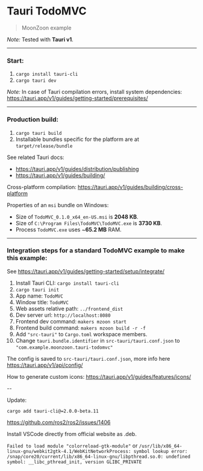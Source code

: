 # Tauri TodoMVC
> MoonZoon example

_Note:_ Tested with **Tauri v1**.

---

### Start:

1. `cargo install tauri-cli`
2. `cargo tauri dev`

_Note:_ In case of Tauri compilation errors, install system dependencies: https://tauri.app/v1/guides/getting-started/prerequisites/

---

### Production build:

1. `cargo tauri build`
2. Installable bundles specific for the platform are at `target/release/bundle`

See related Tauri docs:
- https://tauri.app/v1/guides/distribution/publishing
- https://tauri.app/v1/guides/building/

Cross-platform compilation: https://tauri.app/v1/guides/building/cross-platform

Properties of an `msi` bundle on Windows:
- Size of `TodoMVC_0.1.0_x64_en-US.msi` is **2048 KB**.
- Size of `C:\Program Files\TodoMVC\TodoMVC.exe` is **3730 KB**.
- Process `TodoMVC.exe` uses ~**65.2 MB** RAM.

---

### Integration steps for a standard TodoMVC example to make this example:

See https://tauri.app/v1/guides/getting-started/setup/integrate/

1. Install Tauri CLI: `cargo install tauri-cli`
2. `cargo tauri init`
3. App name: `TodoMVC`
4. Window title: `TodoMVC`
5. Web assets relative path: `../frontend_dist`
6. Dev server url: `http://localhost:8080`
7. Frontend dev command: `makers mzoon start`
8. Frontend build command: `makers mzoon build -r -f`
9. Add `"src-tauri"` to `Cargo.toml` workspace members.
10. Change `tauri.bundle.identifier` in `src-tauri/tauri.conf.json` to `"com.example.moonzoon.tauri-todomvc"`

The config is saved to `src-tauri/tauri.conf.json`, more info here https://tauri.app/v1/api/config/

How to generate custom icons: https://tauri.app/v1/guides/features/icons/


--

Update:

`cargo add tauri-cli@=2.0.0-beta.11`




https://github.com/ros2/ros2/issues/1406

Install VSCode directly from official website as .deb.

`Failed to load module "colorreload-gtk-module"`
or
`/usr/lib/x86_64-linux-gnu/webkit2gtk-4.1/WebKitNetworkProcess: symbol lookup error: /snap/core20/current/lib/x86_64-linux-gnu/libpthread.so.0: undefined symbol: __libc_pthread_init, version GLIBC_PRIVATE`
